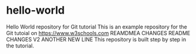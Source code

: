 # hello-world
Hello World repository for Git tutorial
This is an example repository for the Git tutoial on https://www.w3schools.com
REAMDMEA CHANGES
README CHANGES V2
ANOTHER NEW LINE
This repository is built step by step in the tutorial.

